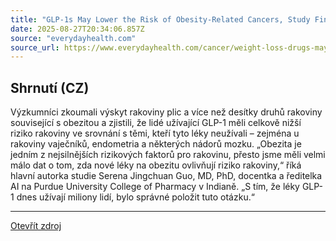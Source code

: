 ```yaml
---
title: "GLP-1s May Lower the Risk of Obesity-Related Cancers, Study Finds"
date: 2025-08-27T20:34:06.857Z
source: "everydayhealth.com"
source_url: https://www.everydayhealth.com/cancer/weight-loss-drugs-may-reduce-the-risk-of-some-cancers/
---
```


## Shrnutí (CZ)
Výzkumníci zkoumali výskyt rakoviny plic a více než desítky druhů rakoviny související s obezitou a zjistili, že lidé užívající GLP-1 měli celkově nižší riziko rakoviny ve srovnání s těmi, kteří tyto léky neužívali – zejména u rakoviny vaječníků, endometria a některých nádorů mozku. „Obezita je jedním z nejsilnějších rizikových faktorů pro rakovinu, přesto jsme měli velmi málo dat o tom, zda nové léky na obezitu ovlivňují riziko rakoviny,“ říká hlavní autorka studie Serena Jingchuan Guo, MD, PhD, docentka a ředitelka AI na Purdue University College of Pharmacy v Indianě. „S tím, že léky GLP-1 dnes užívají miliony lidí, bylo správné položit tuto otázku.“

---

[Otevřít zdroj](https://www.everydayhealth.com/cancer/weight-loss-drugs-may-reduce-the-risk-of-some-cancers/)
